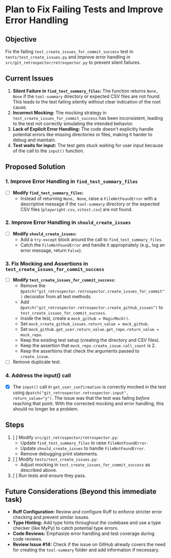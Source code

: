 # Plan to Fix Failing Tests and Improve Error Handling

## Objective

Fix the failing `test_create_issues_for_commit_success` test in `tests/test_create_issues.py` and improve error handling in `src/git_retrospector/retrospector.py` to prevent silent failures.

## Current Issues

1.  **Silent Failure in `find_test_summary_files`:** The function returns `None, None` if the `tool-summary` directory or expected CSV files are not found. This leads to the test failing silently without clear indication of the root cause.
2.  **Incorrect Mocking:** The mocking strategy in `test_create_issues_for_commit_success` has been inconsistent, leading to the test not correctly simulating the intended behavior.
3.  **Lack of Explicit Error Handling:** The code doesn't explicitly handle potential errors like missing directories or files, making it harder to debug and maintain.
4. **Test waits for input:** The test gets stuck waiting for user input because of the call to the `input()` function.

## Proposed Solution

### 1. Improve Error Handling in `find_test_summary_files`

*   [ ] **Modify `find_test_summary_files`:**
    *   Instead of returning `None, None`, raise a `FileNotFoundError` with a descriptive message if the `tool-summary` directory or the expected CSV files (`playwright.csv`, `vitest.csv`) are not found.

### 2. Improve Error Handling in `should_create_issues`

*   [ ] **Modify `should_create_issues`:**
    *   Add a `try-except` block around the call to `find_test_summary_files`.
    *   Catch the `FileNotFoundError` and handle it appropriately (e.g., log an error message, return `False`).

### 3. Fix Mocking and Assertions in `test_create_issues_for_commit_success`

*   [ ] **Modify `test_create_issues_for_commit_success`:**
    *   Remove the `@patch("git_retrospector.retrospector.create_issues_for_commit")` decorator from all test methods.
    *   Add `@patch("git_retrospector.retrospector.create_github_issues")` to `test_create_issues_for_commit_success`.
    *   Inside the test, create a `mock_github = MagicMock()`.
    *   Set `mock_create_github_issues.return_value = mock_github`.
    *   Set `mock_github.get_user.return_value.get_repo.return_value = mock_repo`.
    *   Keep the existing test setup (creating the directory and CSV files).
    *   Keep the assertion that `mock_repo.create_issue.call_count` is 2.
    *   Keep the assertions that check the arguments passed to `create_issue`.
* [ ] Remove duplicate test.

### 4. Address the input() call

* [x] The `input()` call in `get_user_confirmation` is correctly mocked in the test using `@patch("git_retrospector.retrospector.input", return_value="y")`. The issue was that the test was failing *before* reaching that point. With the corrected mocking and error handling, this should no longer be a problem.

## Steps

1.  [ ] Modify `src/git_retrospector/retrospector.py`:
    *   Update `find_test_summary_files` to raise `FileNotFoundError`.
    *   Update `should_create_issues` to handle `FileNotFoundError`.
    *   Remove debugging print statements.
2.  [ ] Modify `tests/test_create_issues.py`:
    *   Adjust mocking in `test_create_issues_for_commit_success` as described above.
3.  [ ] Run tests and ensure they pass.

## Future Considerations (Beyond this immediate task)

*   **Ruff Configuration:** Review and configure Ruff to enforce stricter error checking and prevent similar issues.
*   **Type Hinting:** Add type hints throughout the codebase and use a type checker (like MyPy) to catch potential type errors.
*   **Code Reviews:** Emphasize error handling and test coverage during code reviews.
* **Review Issue #14:** Check if the issue on GitHub already covers the need for creating the `tool-summary` folder and add information if necessary.
